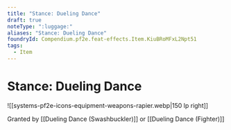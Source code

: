 ```yaml
---
title: "Stance: Dueling Dance"
draft: true
noteType: ":luggage:"
aliases: "Stance: Dueling Dance"
foundryId: Compendium.pf2e.feat-effects.Item.KiuBRoMFxL2Npt51
tags:
  - Item
---
```


# Stance: Dueling Dance
![[systems-pf2e-icons-equipment-weapons-rapier.webp|150 lp right]]

Granted by [[Dueling Dance (Swashbuckler)]] or [[Dueling Dance (Fighter)]]
